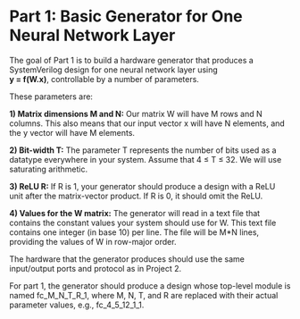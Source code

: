 <h1>Part 1: Basic Generator for One Neural Network Layer</h1>

The goal of Part 1 is to build a hardware generator that produces a SystemVerilog design for one neural network layer using<br/> **y = f(W.x)**, controllable by a number of parameters.

These parameters are:

**1) Matrix dimensions M and N:**
Our matrix W will have M rows and N columns. This also means that our input vector x will have N elements, and the y vector will have M elements.

**2) Bit-width T:**
The parameter T represents the number of bits used as a datatype everywhere in your system. Assume that 4 ≤ T ≤ 32. We will use saturating arithmetic.

**3) ReLU R:**
If R is 1, your generator should produce a design with a ReLU unit after the matrix-vector product. If R is 0, it should omit the ReLU.

**4) Values for the W matrix:**
The generator will read in a text file that contains the constant values your system should use for W. This text file contains one integer (in base 10) per line. The file will be M*N lines, providing the values of W in row-major order.

The hardware that the generator produces should use the same input/output ports and protocol as in Project 2.

For part 1, the generator should produce a design whose top-level module is named fc_M_N_T_R_1, where M, N, T, and R are replaced with their actual parameter values, e.g., fc_4_5_12_1_1.

